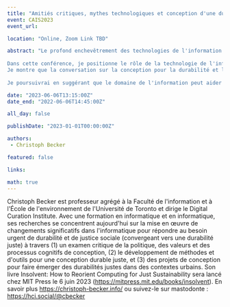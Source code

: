 ```yaml
---
title: "Amitiés critiques, mythes technologiques et conception d'une durabilité juste"
event: CAIS2023
event_url: 

location: "Online, Zoom Link TBD"

abstract: "Le profond enchevêtrement des technologies de l'information avec nos sociétés a fait naître l'espoir d'une transition vers des communautés plus durables et plus justes - des communautés qui éliminent progressivement les combustibles fossiles, distribuent les biens publics équitablement et soutiennent le libre accès à l'information. En principe, la technologie de l'information devrait pouvoir aider. Mais en pratique, nous vivons dans un monde dans lequel des algorithmes opaques nous orientent vers la désinformation et le consumérisme non durable.</br></br>
 
Dans cette conférence, je positionne le rôle de la technologie de l'information dans la durabilité environnementale, la justice sociale et l'intersection des deux, et j'explique pourquoi la conception de l'informatique pour la durabilité juste est à la fois techniquement et éthiquement difficile.
Je montre que la conversation sur la conception pour la durabilité et la justice dans l'informatique est souvent déformée par un ensemble de mythes : des récits profondément enracinés et erronés qui empêchent les questions importantes de faire surface et les conversations importantes d'avoir lieu. Ces mythes limitent notre imagination et la pratique du design technologique.</br></br>
 
Je poursuivrai en suggérant que le domaine de l'information peut aider à surmonter ces barrières car il peut être un lieu pour nourrir des amitiés critiques : des rencontres entre des domaines aux origines et aux engagements très différents, comme les études féministes en sciences et technologies et l'informatique. Ces rencontres avec les autres sur le terrain de l'information peuvent aider ceux qui conçoivent à surmonter l'emprise des mythes technologiques et à forger de nouvelles voies pour l'information, la technologie et le design."

date: "2023-06-06T13:15:00Z"
date_end: "2022-06-06T14:45:00Z"

all_day: false

publishDate: "2023-01-01T00:00:00Z"

authors:
 - Christoph Becker

featured: false

links:

math: true
---
```


Christoph Becker est professeur agrégé à la Faculté de l'information et à l'École de l'environnement de l'Université de Toronto et dirige le Digital Curation Institute. Avec une formation en informatique et en informatique, ses recherches se concentrent aujourd'hui sur la mise en œuvre de changements significatifs dans l'informatique pour répondre au besoin urgent de durabilité et de justice sociale (convergeant vers une durabilité juste) à travers (1) un examen critique de la politique, des valeurs et des processus cognitifs de conception, (2) le développement de méthodes et d'outils pour une conception durable juste, et (3) des projets de conception pour faire émerger des durabilités justes dans des contextes urbains. Son livre Insolvent: How to Reorient Computing for Just Sustainability sera lancé chez MIT Press le 6 juin 2023 (https://mitpress.mit.edu/books/insolvent). En savoir plus https://christoph-becker.info/ ou suivez-le sur mastodonte : https://hci.social/@cbecker
